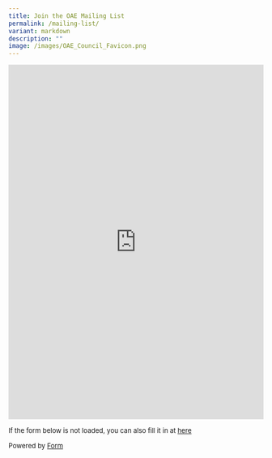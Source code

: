 ```yaml
---
title: Join the OAE Mailing List
permalink: /mailing-list/
variant: markdown
description: ""
image: /images/OAE_Council_Favicon.png
---
```

<div class="iframe-wrapper">
<iframe style="width: 100%; height: 700px" allowfullscreen="true" frameborder="0" src="https://form.gov.sg/66825b62052e4ea1c6318d33"></iframe>
</div>
<p><font size="2">If the form below is not loaded, you can also fill it in at <a href="https://form.gov.sg/66825b62052e4ea1c6318d33" rel="noopener noreferrer nofollow" target="_blank">here</a></font></p><font size="2">
</font><p><font size="2">Powered by <a href="https://form.gov.sg" rel="noopener noreferrer nofollow" target="_blank">Form</a></font>
</p>